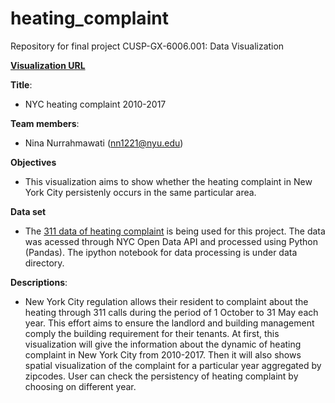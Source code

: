 # heating_complaint
Repository for final project CUSP-GX-6006.001: Data Visualization

[**Visualization URL**](https://output.jsbin.com/tanuvek/)

**Title**:
- NYC heating complaint 2010-2017

**Team members**:
- Nina Nurrahmawati (nn1221@nyu.edu)

**Objectives**
- This visualization aims to show whether the heating complaint in New York City persistenly occurs in the same particular area. 

**Data set** 
- The [311 data of heating complaint](https://data.cityofnewyork.us/Social-Services/311-Service-Requests-from-2010-to-Present/erm2-nwe9/data) is being used for this project. The data was acessed through NYC Open Data API and processed using Python (Pandas). The ipython notebook for data processing is under data directory. 

**Descriptions**:
- New York City regulation allows their resident to complaint about the heating through 311 calls during the period of 1 October to 31 May each year. This effort aims to ensure the landlord and building management comply the building requirement for their tenants.
At first, this visualization will give the information about the dynamic of heating complaint in New York City from 2010-2017. Then it will also shows spatial visualization of the complaint for a particular year aggregated by zipcodes. User can check the persistency of heating complaint by choosing on different year. 


